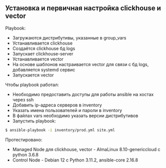 ## Установка и первичная настройка clickhouse и vector

Playbook:
 - Загружаются дистрибутивы, указанные в group_vars
 - Устанавливается clickhouse
 - Создаётся clickhouse бд logs
 - Запускает clickhouse-server
 - Устанавливается vector
 - На основе шаблонов настраивается vector для связи с бд logs, добавляется systemd сервис
 - Запускается vector

Чтобы playbook работал:
 - Необходимо предоставить доступы для работы ansible на хостах через ssh
 - Добавить ip-адреса серверов в inventory
 - Указать имена пользователей и пароли в inventory
 - В файлах vars необходимо указать версии дистрибутивов
 - Запустить playbook:

```bash
$ ansible-playbook -i inventory/prod.yml site.yml
```

Протестировано:
- Managed Node для clickhouse, vector - AlmaLinux 8.10-genericcloud с python 3.6.8
- Control Node - Debian 12 с Python 3.11.2, ansible-core 2.16.8